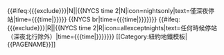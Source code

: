 {{#ifeq:{{{exclude}}}|N||{{NYCS time 2|N|icon=nightsonly|text=僅深夜停站|time={{{time|}}}}} {{NYCS br|time={{{time|}}}}}}} {{#ifeq:{{{exclude}}}|R||{{NYCS time 2|R|icon=allexceptnights|text=任何時候停站（深夜北行除外）|time={{{time|}}}}}}}<noinclude>
[[Category:紐約地鐵模板|{{PAGENAME}}]]
</noinclude>